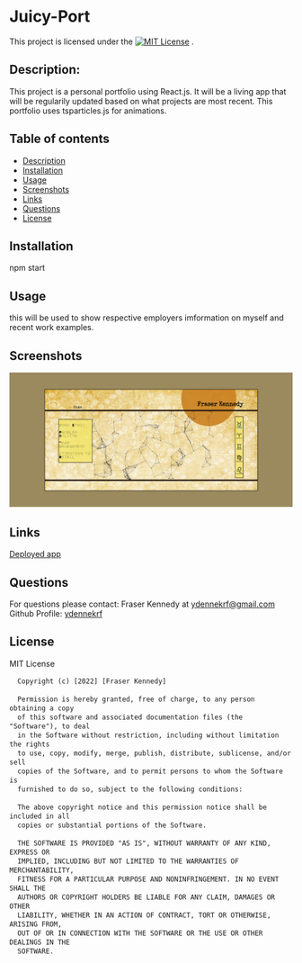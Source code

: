 # Juicy-Port

  This project is licensed under the [![MIT License](https://img.shields.io/badge/license-MIT-blue.svg)](#license) .
    
  ## Description:
  This project is a personal portfolio using React.js. It will be a living app that will be regularily updated based on what projects are most recent. This portfolio uses tsparticles.js for animations. 
      
      
  ## Table of contents
  * [Description](#description)
  * [Installation](#installation)
  * [Usage](#usage)
  * [Screenshots](#screenshots)
  * [Links](#links)
  * [Questions](#questions)
  * [License](#license)
      
  ## Installation
  npm start
  ## Usage
  this will be used to show respective employers imformation on myself and recent work examples.


## Screenshots
  ![home](./src/assets/Untitled.png)


## Links
  [Deployed app]()

## Questions
  For questions please contact: Fraser Kennedy
  at  [ydennekrf@gmail.com](mailto:ydennekrf@gmail.com)
  Github Profile: [ydennekrf](https://github.com/ydennekrf) 
  
 ## License
  MIT License

      Copyright (c) [2022] [Fraser Kennedy]
      
      Permission is hereby granted, free of charge, to any person obtaining a copy
      of this software and associated documentation files (the "Software"), to deal
      in the Software without restriction, including without limitation the rights
      to use, copy, modify, merge, publish, distribute, sublicense, and/or sell
      copies of the Software, and to permit persons to whom the Software is
      furnished to do so, subject to the following conditions:
      
      The above copyright notice and this permission notice shall be included in all
      copies or substantial portions of the Software.
      
      THE SOFTWARE IS PROVIDED "AS IS", WITHOUT WARRANTY OF ANY KIND, EXPRESS OR
      IMPLIED, INCLUDING BUT NOT LIMITED TO THE WARRANTIES OF MERCHANTABILITY,
      FITNESS FOR A PARTICULAR PURPOSE AND NONINFRINGEMENT. IN NO EVENT SHALL THE
      AUTHORS OR COPYRIGHT HOLDERS BE LIABLE FOR ANY CLAIM, DAMAGES OR OTHER
      LIABILITY, WHETHER IN AN ACTION OF CONTRACT, TORT OR OTHERWISE, ARISING FROM,
      OUT OF OR IN CONNECTION WITH THE SOFTWARE OR THE USE OR OTHER DEALINGS IN THE
      SOFTWARE.
